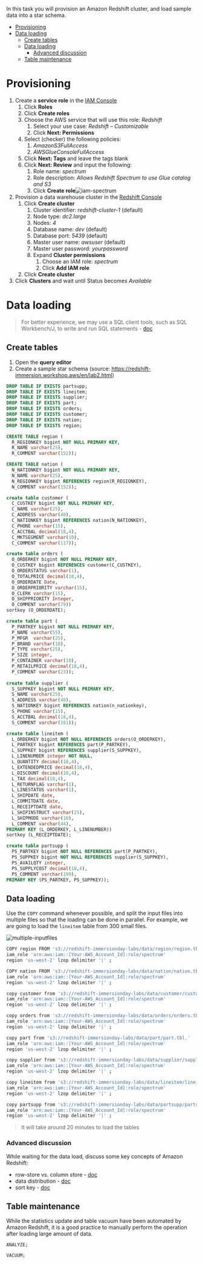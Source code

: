 In this task you will provision an Amazon Redshift cluster, and load sample data into a star schema.

- [Provisioning](#provisioning)
- [Data loading](#data-loading)
  - [Create tables](#create-tables)
  - [Data loading](#data-loading-1)
    - [Advanced discussion](#advanced-discussion)
  - [Table maintenance](#table-maintenance)

# Provisioning

1. Create a **service role** in the [IAM Console](https://console.aws.amazon.com/iam/home)
   1.  Click **Roles**
   2.  Click **Create roles**
   3.  Choose the AWS service that will use this role: *Redshift*
       1.  Select your use case: *Redshift – Customizable*
       2.  Click **Next: Permissions**
   4.  Select (checker) the following policies:
       1.  *AmazonS3FullAccess*
       2.  *AWSGlueConsoleFullAccess*
   5.  Click **Next: Tags** and leave the tags blank
   6.  Click **Next: Review** and input the following:
       1.  Role name: *spectrum*
       2.  Role description: *Allows Redshift Spectrum to use Glue catalog and S3*
       3.  Click **Create role**![iam-spectrum](images/iam-spectrum.png)
2.  Provision a data warehouse cluster in the [Redshift Console](https://console.aws.amazon.com/redshiftv2/)
    1.  Click **Create cluster**
        1.  Cluster identifier: *redshift-cluster-1* (default)
        2.  Node type: *dc2.large*
        3.  Nodes: *4*
        4.  Database name: *dev* (default)
        5.  Database port: *5439* (default)
        6.  Master user name: *awsuser* (default)
        7.  Master user password: *yourpassword*
        8.  Expand **Cluster permissions**
            1.  Choose an IAM role: *spectrum*
            2.  Click **Add IAM role**
    2.  Click **Create cluster**
3.  Click **Clusters** and wait until Status becomes *Available*

# Data loading

> For better experience, we may use a SQL client tools, such as SQL Workbench/J, to write and run SQL statements - [doc](https://docs.aws.amazon.com/redshift/latest/mgmt/connecting-using-workbench.html)

## Create tables

1. Open the **query editor**
2. Create a sample star schema (source: https://redshift-immersion.workshop.aws/en/lab2.html)

```sql
DROP TABLE IF EXISTS partsupp;
DROP TABLE IF EXISTS lineitem;
DROP TABLE IF EXISTS supplier;
DROP TABLE IF EXISTS part;
DROP TABLE IF EXISTS orders;
DROP TABLE IF EXISTS customer;
DROP TABLE IF EXISTS nation;
DROP TABLE IF EXISTS region;

CREATE TABLE region (
  R_REGIONKEY bigint NOT NULL PRIMARY KEY,
  R_NAME varchar(25),
  R_COMMENT varchar(152));

CREATE TABLE nation (
  N_NATIONKEY bigint NOT NULL PRIMARY KEY,
  N_NAME varchar(25),
  N_REGIONKEY bigint REFERENCES region(R_REGIONKEY),
  N_COMMENT varchar(152));

create table customer (
  C_CUSTKEY bigint NOT NULL PRIMARY KEY,
  C_NAME varchar(25),
  C_ADDRESS varchar(40),
  C_NATIONKEY bigint REFERENCES nation(N_NATIONKEY),
  C_PHONE varchar(15),
  C_ACCTBAL decimal(18,4),
  C_MKTSEGMENT varchar(10),
  C_COMMENT varchar(117));

create table orders (
  O_ORDERKEY bigint NOT NULL PRIMARY KEY,
  O_CUSTKEY bigint REFERENCES customer(C_CUSTKEY),
  O_ORDERSTATUS varchar(1),
  O_TOTALPRICE decimal(18,4),
  O_ORDERDATE Date,
  O_ORDERPRIORITY varchar(15),
  O_CLERK varchar(15),
  O_SHIPPRIORITY Integer,
  O_COMMENT varchar(79))
sortkey (O_ORDERDATE);

create table part (
  P_PARTKEY bigint NOT NULL PRIMARY KEY,
  P_NAME varchar(55),
  P_MFGR  varchar(25),
  P_BRAND varchar(10),
  P_TYPE varchar(25),
  P_SIZE integer,
  P_CONTAINER varchar(10),
  P_RETAILPRICE decimal(18,4),
  P_COMMENT varchar(23));
  
create table supplier (
  S_SUPPKEY bigint NOT NULL PRIMARY KEY,
  S_NAME varchar(25),
  S_ADDRESS varchar(40),
  S_NATIONKEY bigint REFERENCES nation(n_nationkey),
  S_PHONE varchar(15),
  S_ACCTBAL decimal(18,4),
  S_COMMENT varchar(101));                                      

create table lineitem (
  L_ORDERKEY bigint NOT NULL REFERENCES orders(O_ORDERKEY),
  L_PARTKEY bigint REFERENCES part(P_PARTKEY),
  L_SUPPKEY bigint REFERENCES supplier(S_SUPPKEY),
  L_LINENUMBER integer NOT NULL,
  L_QUANTITY decimal(18,4),
  L_EXTENDEDPRICE decimal(18,4),
  L_DISCOUNT decimal(18,4),
  L_TAX decimal(18,4),
  L_RETURNFLAG varchar(1),
  L_LINESTATUS varchar(1),
  L_SHIPDATE date,
  L_COMMITDATE date,
  L_RECEIPTDATE date,
  L_SHIPINSTRUCT varchar(25),
  L_SHIPMODE varchar(10),
  L_COMMENT varchar(44),
PRIMARY KEY (L_ORDERKEY, L_LINENUMBER))
sortkey (L_RECEIPTDATE);

create table partsupp (
  PS_PARTKEY bigint NOT NULL REFERENCES part(P_PARTKEY),
  PS_SUPPKEY bigint NOT NULL REFERENCES supplier(S_SUPPKEY),
  PS_AVAILQTY integer,
  PS_SUPPLYCOST decimal(18,4),
  PS_COMMENT varchar(199),
PRIMARY KEY (PS_PARTKEY, PS_SUPPKEY));
```

## Data loading

Use the `COPY` command whenever possible, and split the input files into multiple files so that the loading can be done in parallel. For example, we are going to load the `lineitem` table from 300 small files.

![multiple-inputfiles](images/multiple-inputfiles.png)

```bash
COPY region FROM 's3://redshift-immersionday-labs/data/region/region.tbl.lzo'
iam_role 'arn:aws:iam::[Your-AWS_Account_Id]:role/spectrum'
region 'us-west-2' lzop delimiter '|' ;

COPY nation FROM 's3://redshift-immersionday-labs/data/nation/nation.tbl.'
iam_role 'arn:aws:iam::[Your-AWS_Account_Id]:role/spectrum'
region 'us-west-2' lzop delimiter '|' ;

copy customer from 's3://redshift-immersionday-labs/data/customer/customer.tbl.'
iam_role 'arn:aws:iam::[Your-AWS_Account_Id]:role/spectrum'
region 'us-west-2' lzop delimiter '|' ;

copy orders from 's3://redshift-immersionday-labs/data/orders/orders.tbl.'
iam_role 'arn:aws:iam::[Your-AWS_Account_Id]:role/spectrum'
region 'us-west-2' lzop delimiter '|' ;

copy part from 's3://redshift-immersionday-labs/data/part/part.tbl.'
iam_role 'arn:aws:iam::[Your-AWS_Account_Id]:role/spectrum'
region 'us-west-2' lzop delimiter '|' ;

copy supplier from 's3://redshift-immersionday-labs/data/supplier/supplier.json' manifest
iam_role 'arn:aws:iam::[Your-AWS_Account_Id]:role/spectrum'
region 'us-west-2' lzop delimiter '|' ;

copy lineitem from 's3://redshift-immersionday-labs/data/lineitem/lineitem.tbl.'
iam_role 'arn:aws:iam::[Your-AWS_Account_Id]:role/spectrum'
region 'us-west-2' lzop delimiter '|' ;

copy partsupp from 's3://redshift-immersionday-labs/data/partsupp/partsupp.tbl.'
iam_role 'arn:aws:iam::[Your-AWS_Account_Id]:role/spectrum'
region 'us-west-2' lzop delimiter '|' ;
```

> It will take around 20 minutes to load the tables

### Advanced discussion
While waiting for the data load, discuss some key concepts of Amazon Redshift:
* row-store vs. column store - [doc](https://docs.aws.amazon.com/redshift/latest/dg/c_columnar_storage_disk_mem_mgmnt.html)
* data distribution - [doc](https://docs.aws.amazon.com/redshift/latest/dg/t_Distributing_data.html)
* sort key - [doc](https://docs.aws.amazon.com/redshift/latest/dg/t_Sorting_data.html)

## Table maintenance

While the statistics update and table vacuum have been automated by Amazon Redshift, it is a good practice to manually perform the operation after loading large amount of data.

```
ANALYZE;

VACUUM;
```
